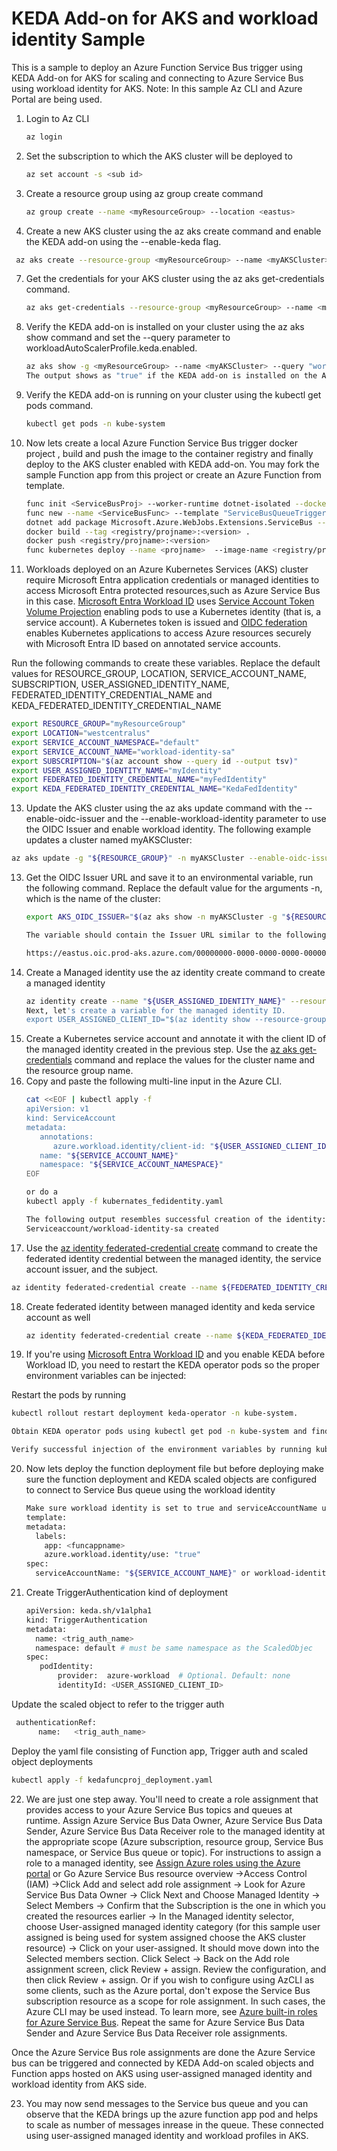 # KEDA Add-on for AKS and workload identity Sample
This is a sample to deploy an Azure Function Service Bus trigger using KEDA Add-on for AKS for scaling and connecting to Azure Service Bus using workload identity for AKS.
Note: In this sample Az CLI and Azure Portal are being used.

1. Login to Az CLI
   ```sh
   az login
   ```
3. Set the subscription to which the AKS cluster will be deployed to
   ```sh
   az set account -s <sub id>
   ```
5. Create a resource group using az group create command
   ```sh
   az group create --name <myResourceGroup> --location <eastus>
   ```
6.  Create a new AKS cluster using the az aks create command and enable the KEDA add-on using the --enable-keda flag.
   ```sh
    az aks create --resource-group <myResourceGroup> --name <myAKSCluster> --enable-keda
 ```
7. Get the credentials for your AKS cluster using the az aks get-credentials command.
   ```sh
   az aks get-credentials --resource-group <myResourceGroup> --name <myAKSCluster>
   ```
8. Verify the KEDA add-on is installed on your cluster using the az aks show command and set the --query parameter to workloadAutoScalerProfile.keda.enabled.
   
   ```sh
   az aks show -g <myResourceGroup> --name <myAKSCluster> --query "workloadAutoScalerProfile.keda.enabled"
   The output shows as "true" if the KEDA add-on is installed on the AKS cluster
   ```
10. Verify the KEDA add-on is running on your cluster using the kubectl get pods command.
    ```sh
    kubectl get pods -n kube-system
    ```
11. Now lets create a local Azure Function Service Bus trigger docker project , build and push the image to the container registry and finally deploy to the AKS cluster enabled with KEDA add-on. You may fork the sample Function app from this project or create an Azure Function from template.
    ```sh
    func init <ServiceBusProj> --worker-runtime dotnet-isolated --docker --target-framework net7.0
    func new --name <ServiceBusFunc> --template "ServiceBusQueueTrigger"
    dotnet add package Microsoft.Azure.WebJobs.Extensions.ServiceBus --version 5.2.0
    docker build --tag <registry/projname>:<version> .
    docker push <registry/projname>:<version>
    func kubernetes deploy --name <projname>  --image-name <registry/projname>:<version> --dry-run >> kedafuncproj_deployment.yaml
    ```
12. Workloads deployed on an Azure Kubernetes Services (AKS) cluster require Microsoft Entra application credentials or managed identities to access Microsoft Entra protected resources,such as Azure Service Bus in this case.
[Microsoft Entra Workload ID](https://learn.microsoft.com/en-us/azure/active-directory/develop/workload-identities-overview) uses [Service Account Token Volume Projection](https://kubernetes.io/docs/tasks/configure-pod-container/configure-service-account/#serviceaccount-token-volume-projection) enabling pods to use a Kubernetes identity (that is, a service account). A Kubernetes token is issued and [OIDC federation](https://kubernetes.io/docs/reference/access-authn-authz/authentication/#openid-connect-tokens) enables Kubernetes applications to access Azure resources securely with Microsoft Entra ID based on annotated service accounts.

Run the following commands to create these variables. Replace the default values for RESOURCE_GROUP, LOCATION, SERVICE_ACCOUNT_NAME, SUBSCRIPTION, USER_ASSIGNED_IDENTITY_NAME, FEDERATED_IDENTITY_CREDENTIAL_NAME and KEDA_FEDERATED_IDENTITY_CREDENTIAL_NAME
```sh
export RESOURCE_GROUP="myResourceGroup"
export LOCATION="westcentralus"
export SERVICE_ACCOUNT_NAMESPACE="default"
export SERVICE_ACCOUNT_NAME="workload-identity-sa"
export SUBSCRIPTION="$(az account show --query id --output tsv)"
export USER_ASSIGNED_IDENTITY_NAME="myIdentity"
export FEDERATED_IDENTITY_CREDENTIAL_NAME="myFedIdentity"
export KEDA_FEDERATED_IDENTITY_CREDENTIAL_NAME="KedaFedIdentity"
```

13. Update the AKS cluster using the az aks update command with the --enable-oidc-issuer and the --enable-workload-identity parameter to use the OIDC Issuer and enable workload identity. The following example updates a cluster named myAKSCluster:
```sh
az aks update -g "${RESOURCE_GROUP}" -n myAKSCluster --enable-oidc-issuer --enable-workload-identity
```
13. Get the OIDC Issuer URL and save it to an environmental variable, run the following command. Replace the default value for the arguments -n, which is the name of the cluster:
    ```sh
    export AKS_OIDC_ISSUER="$(az aks show -n myAKSCluster -g "${RESOURCE_GROUP}" --query "oidcIssuerProfile.issuerUrl" -otsv)"

    The variable should contain the Issuer URL similar to the following example:

    https://eastus.oic.prod-aks.azure.com/00000000-0000-0000-0000-000000000000/00000000-0000-0000-0000-000000000000/
    ```
14. Create a Managed identity
    use the az identity create command to create a managed identity
    ```sh
    az identity create --name "${USER_ASSIGNED_IDENTITY_NAME}" --resource-group "${RESOURCE_GROUP}" --location "${LOCATION}" --subscription "${SUBSCRIPTION}"
    Next, let's create a variable for the managed identity ID.
    export USER_ASSIGNED_CLIENT_ID="$(az identity show --resource-group "${RESOURCE_GROUP}" --name "${USER_ASSIGNED_IDENTITY_NAME}" --query 'clientId' -otsv)"
    ```
15. Create a Kubernetes service account and annotate it with the client ID of the managed identity created in the previous step. Use the [az aks get-credentials](https://learn.microsoft.com/en-us/cli/azure/aks#az-aks-get-credentials) command and replace the values for the cluster name and the resource group name.
16. Copy and paste the following multi-line input in the Azure CLI.
    ```sh
    cat <<EOF | kubectl apply -f
    apiVersion: v1
    kind: ServiceAccount
    metadata:
       annotations:
          azure.workload.identity/client-id: "${USER_ASSIGNED_CLIENT_ID}"
       name: "${SERVICE_ACCOUNT_NAME}"
       namespace: "${SERVICE_ACCOUNT_NAMESPACE}"
    EOF

    or do a
    kubectl apply -f kubernates_fedidentity.yaml

    The following output resembles successful creation of the identity:
    Serviceaccount/workload-identity-sa created
     ```
17. Use the [az identity federated-credential create](https://learn.microsoft.com/en-us/cli/azure/identity/federated-credential#az-identity-federated-credential-create) command to create the federated identity credential between the managed identity, the service account issuer, and the subject.
```sh
az identity federated-credential create --name ${FEDERATED_IDENTITY_CREDENTIAL_NAME} --identity-name "${USER_ASSIGNED_IDENTITY_NAME}" --resource-group "${RESOURCE_GROUP}" --issuer "${AKS_OIDC_ISSUER}" --subject system:serviceaccount:"${SERVICE_ACCOUNT_NAMESPACE}":"${SERVICE_ACCOUNT_NAME}" --audience api://AzureADTokenExchange
```
18. Create federated identity between managed identity and  keda service account as well
    ```sh
    az identity federated-credential create --name ${KEDA_FEDERATED_IDENTITY_CREDENTIAL_NAME} --identity-name "${USER_ASSIGNED_IDENTITY_NAME}" --resource-group "${RESOURCE_GROUP}" --issuer "${AKS_OIDC_ISSUER}" --subject system:serviceaccount:"kube-system":"keda-operator" --audience api://AzureADTokenExchange
    ```
19. If you're using [Microsoft Entra Workload ID](https://learn.microsoft.com/en-us/azure/aks/workload-identity-overview) and you enable KEDA before Workload ID, you need to restart the KEDA operator pods so the proper environment variables can be injected:

Restart the pods by running 
```sh
kubectl rollout restart deployment keda-operator -n kube-system.

Obtain KEDA operator pods using kubectl get pod -n kube-system and finding pods that begin with keda-operator.

Verify successful injection of the environment variables by running kubectl describe pod <keda-operator-pod> -n kube-system. Under Environment, you should see values for AZURE_TENANT_ID, AZURE_FEDERATED_TOKEN_FILE, and AZURE_AUTHORITY_HOST.
```
20. Now lets deploy the function deployment file but before deploying make sure the function deployment and KEDA scaled objects are configured to connect to Service Bus queue using the workload identity
    ```sh
    Make sure workload identity is set to true and serviceAccountName under function app deployment kind are updated
    template:
    metadata:
      labels:
        app: <funcappname>
        azure.workload.identity/use: "true"
    spec:
      serviceAccountName: "${SERVICE_ACCOUNT_NAME}" or workload-identity-sa
    ```
21. Create TriggerAuthentication kind of deployment
    ```sh
    apiVersion: keda.sh/v1alpha1
    kind: TriggerAuthentication
    metadata:
      name: <trig_auth_name>
      namespace: default # must be same namespace as the ScaledObjec
    spec:
       podIdentity:
           provider:  azure-workload  # Optional. Default: none
           identityId: <USER_ASSIGNED_CLIENT_ID>
     ```
Update the scaled object to refer to the trigger auth
```sh
 authenticationRef:
      name:   <trig_auth_name>
```
Deploy the yaml file consisting of Function app, Trigger auth and scaled object deployments 

```sh
kubectl apply -f kedafuncproj_deployment.yaml
```

22. We are just one step away. You'll need to create a role assignment that provides access to your Azure Service Bus topics and queues at runtime. Assign Azure Service Bus Data Owner, Azure Service Bus Data Sender, Azure Service Bus Data Receiver role to the managed identity at the appropriate scope (Azure subscription, resource group, Service Bus namespace, or Service Bus queue or topic). For instructions to assign a role to a managed identity, see [Assign Azure roles using the Azure portal](https://learn.microsoft.com/en-us/azure/role-based-access-control/role-assignments-portal) or
   Go Azure Service Bus resource overview ->Access Control (IAM) ->Click Add and select add role assignment -> Look for Azure Service Bus Data Owner -> Click Next and Choose Managed Identity -> Select Members -> Confirm that the Subscription is the one in which you created the resources earlier ->  In the Managed identity selector, choose User-assigned managed identity category (for this sample user assigned is being used for system assigned choose the AKS cluster resource) -> Click on your user-assigned. It should move down into the Selected members section. Click Select -> Back on the Add role assignment screen, click Review + assign. Review the configuration, and then click Review + assign. Or if you wish to configure using AzCLI as some clients, such as the Azure portal, don't expose the Service Bus subscription resource as a scope for role assignment. In such cases, the Azure CLI may be used instead. To learn more, see [Azure built-in roles for Azure Service Bus](https://learn.microsoft.com/en-us/azure/service-bus-messaging/service-bus-managed-service-identity#resource-scope). Repeat the same for Azure Service Bus Data Sender and Azure Service Bus Data Receiver role assignments.

Once the Azure Service Bus role assignments are done the Azure Service bus can be triggered and connected by KEDA Add-on scaled objects and Function apps hosted on AKS using user-assigned managed identity and workload identity from AKS side.

23. You may now send messages to the Service bus queue and you can observe that the KEDA brings up the azure function app pod and helps to scale as number of messages inrease in the queue. These connected using user-assigned managed identity and workload profiles in AKS.




   
        
    
    
      

